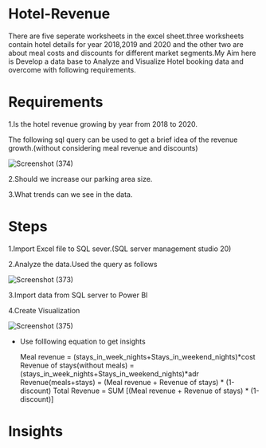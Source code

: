 # Hotel-Revenue
There are five seperate worksheets in the excel sheet.three worksheets contain hotel details for year 2018,2019 and 2020 and the other two are about meal costs and discounts for different market segments.My Aim here is Develop a data base to Analyze and Visualize Hotel booking data and overcome with following requirements.

# Requirements
1.Is the hotel revenue growing by year from 2018 to 2020.

The following sql query can be used to get a brief idea of the revenue growth.(without considering meal revenue and discounts)

![Screenshot (374)](https://github.com/umangaabeysinghe/Hotel-Revenue/assets/168299630/dfab4b0b-c83e-45bd-afd1-7820dc1e4715)



2.Should we increase our parking area size.

3.What trends can we see in the data.

# Steps
1.Import Excel file to SQL sever.(SQL server management studio 20)

2.Analyze the data.Used the query as follows

![Screenshot (373)](https://github.com/umangaabeysinghe/Hotel-Revenue/assets/168299630/fd43cc06-3cb3-42aa-a927-1ebe5cb8bf0d)

3.Import data from SQL server to Power BI

4.Create Visualization

![Screenshot (375)](https://github.com/umangaabeysinghe/Hotel-Revenue/assets/168299630/c854ceea-c689-4201-ab61-060cf37b13c7)

* Use folllowing equation to get insights

  Meal revenue                    = (stays_in_week_nights+Stays_in_weekend_nights)*cost
  Revenue of stays(without meals) = (stays_in_week_nights+Stays_in_weekend_nights)*adr
  Revenue(meals+stays)            = (Meal revenue + Revenue of stays) * (1-discount)
  Total Revenue                   = SUM [(Meal revenue + Revenue of stays) * (1-discount)]

# Insights
























































